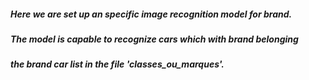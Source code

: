 ##### Here we are set up an specific image recognition model for brand. 
##### The model is capable to recognize cars which with brand belonging 
##### the brand car list in the file 'classes_ou_marques'.
